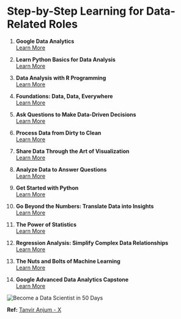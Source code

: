 # Step-by-Step Learning for Data-Related Roles

1. **Google Data Analytics**  
   [Learn More](https://imp.i384100.net/4PAKVr)

2. **Learn Python Basics for Data Analysis**  
   [Learn More](https://imp.i384100.net/Y9YozB)

3. **Data Analysis with R Programming**  
   [Learn More](https://imp.i384100.net/MmVje2)

4. **Foundations: Data, Data, Everywhere**  
   [Learn More](https://imp.i384100.net/m5vbda)

5. **Ask Questions to Make Data-Driven Decisions**  
   [Learn More](https://imp.i384100.net/LX1rko)

6. **Process Data from Dirty to Clean**  
   [Learn More](https://imp.i384100.net/xkvbdR)

7. **Share Data Through the Art of Visualization**  
   [Learn More](https://imp.i384100.net/9gZQoj)

8. **Analyze Data to Answer Questions**  
   [Learn More](https://imp.i384100.net/PygkGN)

9. **Get Started with Python**  
   [Learn More](https://imp.i384100.net/LX1rkL)

10. **Go Beyond the Numbers: Translate Data into Insights**  
    [Learn More](https://imp.i384100.net/q4vNdj)

11. **The Power of Statistics**  
    [Learn More](https://imp.i384100.net/DKm1xo)

12. **Regression Analysis: Simplify Complex Data Relationships**  
    [Learn More](https://imp.i384100.net/QyXe1M)

13. **The Nuts and Bolts of Machine Learning**  
    [Learn More](https://imp.i384100.net/rQybd5)

14. **Google Advanced Data Analytics Capstone**  
    [Learn More](https://imp.i384100.net/PygkGX)

![Become a Data Scientist in 50 Days](https://pbs.twimg.com/media/GJVLblxaIAAYssb?format=jpg&name=medium)

**Ref:** [Tanvir Anjum - X](https://twitter.com/codemindtanvir/status/1771405271631569371?t=CI1mDO4MjNAGTIEvqS5Sag&s=35)
